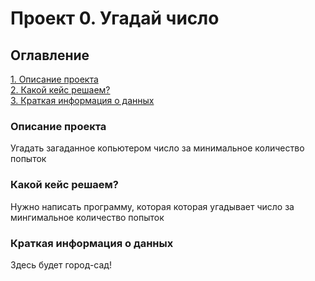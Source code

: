 # Проект 0. Угадай число

## Оглавление
[1. Описание проекта](https://github.com/KerbisIffin/DataScience/tree/main/Project_00/README.md#Описание-проекта)  
[2. Какой кейс решаем?](https://github.com/KerbisIffin/DataScience/tree/main/Project_00/README.md#Какой-кейс-решаем)  
[3. Краткая информация о данных](https://github.com/KerbisIffin/DataScience/tree/main/Project_00/README.md#Краткая-информация-о-данных)  



### Описание проекта
Угадать загаданное копьютером число за минимальное количество попыток







### Какой кейс решаем?
Нужно написать программу, которая которая угадывает число за мингимальное количество попыток





### Краткая информация о данных
Здесь будет город-сад!